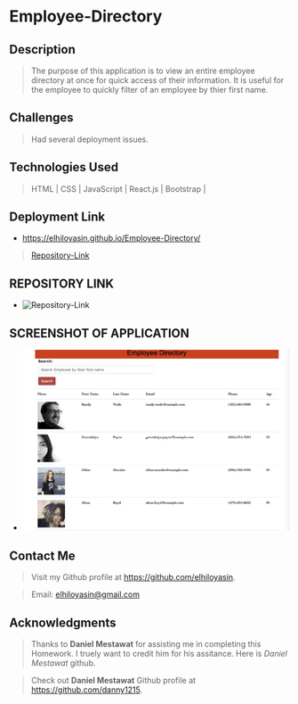 # Employee-Directory


## Description
>The purpose of this application is to view an entire employee directory at once for quick access of their information. It is useful for  the employee to quickly filter of an employee by thier first name.


## Challenges

>Had several deployment issues. 


## Technologies Used

>HTML |
>CSS |
>JavaScript |
>React.js |
>Bootstrap |


## Deployment Link

- https://elhiloyasin.github.io/Employee-Directory/

>[Repository-Link](https://github.com/elhiloyasin/Employee-Directory1)




## REPOSITORY LINK

- ![Repository-Link](https://github.com/elhiloyasin/Employee-Directory1)


## SCREENSHOT OF APPLICATION

- ![Application-Screenshot](images/employee-directory.png)


## Contact Me

>Visit my Github profile at https://github.com/elhiloyasin.

>Email: elhiloyasin@gmail.com



  ## Acknowledgments

  > Thanks to __Daniel Mestawat__ for assisting me in completing this Homework. I truely want to credit him for his assitance. Here is _Daniel Mestawat_ github. 

  > Check out __Daniel Mestawat__ Github profile at https://github.com/danny1215.




